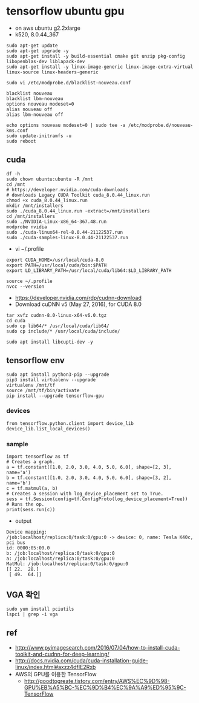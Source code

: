 # tensorflow ubuntu gpu
* on aws ubuntu g2.2xlarge
* k520, 8.0.44_367

```
sudo apt-get update
sudo apt-get upgrade -y
sudo apt-get install -y build-essential cmake git unzip pkg-config libopenblas-dev liblapack-dev
sudo apt-get install -y linux-image-generic linux-image-extra-virtual linux-source linux-headers-generic
```

```
sudo vi /etc/modprobe.d/blacklist-nouveau.conf
```

```
blacklist nouveau
blacklist lbm-nouveau
options nouveau modeset=0
alias nouveau off
alias lbm-nouveau off
```

```
echo options nouveau modeset=0 | sudo tee -a /etc/modprobe.d/nouveau-kms.conf
sudo update-initramfs -u
sudo reboot 
```

## cuda

```
df -h
sudo chown ubuntu:ubuntu -R /mnt
cd /mnt
# https://developer.nvidia.com/cuda-downloads
# downloads Legacy CUDA Toolkit cuda_8.0.44_linux.run
chmod +x cuda_8.0.44_linux.run
mkdir /mnt/installers
sudo ./cuda_8.0.44_linux.run -extract=/mnt/installers
cd /mnt/installers
sudo ./NVIDIA-Linux-x86_64-367.48.run 
modprobe nvidia
sudo ./cuda-linux64-rel-8.0.44-21122537.run 
sudo ./cuda-samples-linux-8.0.44-21122537.run 
```

* vi ~/.profile
```
export CUDA_HOME=/usr/local/cuda-8.0
export PATH=/usr/local/cuda/bin:$PATH
export LD_LIBRARY_PATH=/usr/local/cuda/lib64:$LD_LIBRARY_PATH
```

```
source ~/.profile
nvcc --version
```

* https://developer.nvidia.com/rdp/cudnn-download
* Download cuDNN v5 (May 27, 2016), for CUDA 8.0
```
tar xvfz cudnn-8.0-linux-x64-v6.0.tgz
cd cuda
sudo cp lib64/* /usr/local/cuda/lib64/
sudo cp include/* /usr/local/cuda/include/
```

```
sudo apt install libcupti-dev -y
```



## tensorflow env
```
sudo apt install python3-pip --upgrade
pip3 install virtualenv --upgrade
virtualenv /mnt/tf
source /mnt/tf/bin/activate
pip install --upgrade tensorflow-gpu
```


### devices
```
from tensorflow.python.client import device_lib
device_lib.list_local_devices()
```

### sample
```
import tensorflow as tf
# Creates a graph.
a = tf.constant([1.0, 2.0, 3.0, 4.0, 5.0, 6.0], shape=[2, 3], name='a')
b = tf.constant([1.0, 2.0, 3.0, 4.0, 5.0, 6.0], shape=[3, 2], name='b')
c = tf.matmul(a, b)
# Creates a session with log_device_placement set to True.
sess = tf.Session(config=tf.ConfigProto(log_device_placement=True))
# Runs the op.
print(sess.run(c))
```

* output
```
Device mapping:
/job:localhost/replica:0/task:0/gpu:0 -> device: 0, name: Tesla K40c, pci bus
id: 0000:05:00.0
b: /job:localhost/replica:0/task:0/gpu:0
a: /job:localhost/replica:0/task:0/gpu:0
MatMul: /job:localhost/replica:0/task:0/gpu:0
[[ 22.  28.]
 [ 49.  64.]]
```

## VGA 확인
```
sudo yum install pciutils
lspci | grep -i vga
```


## ref
* http://www.pyimagesearch.com/2016/07/04/how-to-install-cuda-toolkit-and-cudnn-for-deep-learning/
* http://docs.nvidia.com/cuda/cuda-installation-guide-linux/index.html#axzz4dfIE2Rxb
* AWS의 GPU를 이용한 TensorFlow
  * http://goodtogreate.tistory.com/entry/AWS%EC%9D%98-GPU%EB%A5%BC-%EC%9D%B4%EC%9A%A9%ED%95%9C-TensorFlow